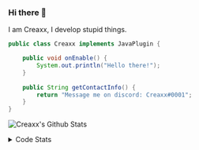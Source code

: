 ### Hi there 👋

I am Creaxx, I develop stupid things. 

```java
public class Creaxx implements JavaPlugin {

    public void onEnable() {
        System.out.println("Hello there!");
    }
    
    public String getContactInfo() {
        return "Message me on discord: Creaxx#0001";
    }
}
```

![Creaxx's Github Stats](https://github-readme-stats.vercel.app/api?username=CreaxxOG&show_icons=true&theme=dark&count_private=true)

<details>
  <summary>Code Stats</summary>

<!--START_SECTION:waka-->
![Code Time](http://img.shields.io/badge/Code%20Time-951%20hrs%2036%20mins-blue)

![Lines of code](https://img.shields.io/badge/From%20Hello%20World%20I%27ve%20Written-2%20Thousand%20lines%20of%20code-blue)

**🐱 My GitHub Data** 

> 🏆 742 Contributions in the Year 2022
 > 
> 📦 231.4 kB Used in GitHub's Storage 
 > 
> 🚫 Not Opted to Hire
 > 
> 📜 3 Public Repositories 
 > 
> 🔑 3 Private Repositories  
 > 
**I'm an Early 🐤** 

```text
🌞 Morning    22 commits     █░░░░░░░░░░░░░░░░░░░░░░░░   4.44% 
🌆 Daytime    229 commits    ███████████░░░░░░░░░░░░░░   46.17% 
🌃 Evening    232 commits    ███████████░░░░░░░░░░░░░░   46.77% 
🌙 Night      13 commits     ░░░░░░░░░░░░░░░░░░░░░░░░░   2.62%

```
📅 **I'm Most Productive on Saturday** 

```text
Monday       61 commits     ███░░░░░░░░░░░░░░░░░░░░░░   12.3% 
Tuesday      63 commits     ███░░░░░░░░░░░░░░░░░░░░░░   12.7% 
Wednesday    79 commits     ████░░░░░░░░░░░░░░░░░░░░░   15.93% 
Thursday     55 commits     ██░░░░░░░░░░░░░░░░░░░░░░░   11.09% 
Friday       60 commits     ███░░░░░░░░░░░░░░░░░░░░░░   12.1% 
Saturday     94 commits     ████░░░░░░░░░░░░░░░░░░░░░   18.95% 
Sunday       84 commits     ████░░░░░░░░░░░░░░░░░░░░░   16.94%

```


📊 **This Week I Spent My Time On** 

```text
💬 Programming Languages: 
Java                     16 hrs 26 mins      ███████████████████████░░   94.9% 
XML                      34 mins             ░░░░░░░░░░░░░░░░░░░░░░░░░   3.36% 
GitIgnore file           8 mins              ░░░░░░░░░░░░░░░░░░░░░░░░░   0.79% 
YAML                     5 mins              ░░░░░░░░░░░░░░░░░░░░░░░░░   0.56% 
Kotlin                   3 mins              ░░░░░░░░░░░░░░░░░░░░░░░░░   0.35%

🔥 Editors: 
IntelliJ                 17 hrs 19 mins      █████████████████████████   100.0%

```

**I Mostly Code in Java** 

```text
Java                     8 repos             ████████████████░░░░░░░░░   66.67% 
Kotlin                   3 repos             ██████░░░░░░░░░░░░░░░░░░░   25.0% 
EJS                      1 repo              ██░░░░░░░░░░░░░░░░░░░░░░░   8.33%

```



 Last Updated on 29/10/2022 18:30:11 UTC
<!--END_SECTION:waka-->
</details>
